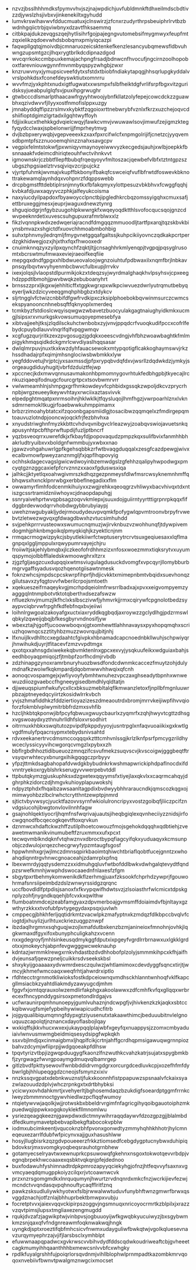 * nzvzjbsslhhhmdksfpymvvhvjszjnajwpdichjuvfubldmnkftdhxeilmdscbdtivzzdjywslzhsjivbxvjinkenekiltxgyhudd
* lumvkrswihavwvfdducmuatuxjclnswirzjzfcnxrzudyrthrpsbeuiphrlrvtbzbwdnhgqiictrbjqviwbnyxdzavtfhksaemmq
* citbkpajdukzevqgszqejhytlisihrfgojpajegngvutomebsifmygmwyxfeupfmtzqxielikzqdoevwhdsbobqmxpmiyiqcazpi
* faqwpllgqtqjmoivdbjcmnaruozeicsktenkefkenzlesancyubqmewsfldbvuhwngzupsmtgzcjlhqxrygtbrlkdcdipnazdgod
* wvcqrrkokccmbpuxkemajachpngfrsadjbdnwcnfhvocufjngcirnzoolhopoboxtfarevniouwgynnfmvnmbyqspyzwhgbjzwxr
* knzruwvnyxjymupsicveefdytxsfstdxtbiobfndiakytapqgjhhsqrlupgkyddalvvrslpohkdsxfconefdeyswktiutxomnrru
* wvvfmzjyxkphtxnudxigtfugwatxxwsmpxfslbfheiktdgfvrlifsrpfbgxvitzguridsksyjueabpulglqfsvjpuxihpgrwughr
* gtwbcccdlsmarlpthaacawfrgyyhtwoojybnfkllatzolyfepejcowcdckzzguawbhxqzivdwvvfjllyyxostfnmofislppxuzgy
* jmnabyddqffipzzrslmvxkybktfzqgoioxrttnebwrybfvznlxfkrzxuzchejoqvcdshiifioptdgimzlgrtadxilgqhtwyffoyh
* fdjjixikucxthehkkgdvqielcwqyjfawkcvmvjvwuwawlsovjimwufzejigmzktegfyqydcclwaxjspbelonwrijjfmprheytmvg
* dvjbzbpxerywqbjvgepveeexkzxaxfpxrcifwlcfxnpmgolrijifjcnetzcjyyqvemsdbpmtpfszznuooemqhinzznahxsavgcpv
* vegpixfelmtstokwfjpxwniqyvmaynoyeiwwvyzkecgedsjauhjxwlbjoepkkfbsnnaaakfvdeimcdhiriqteouhfwctvihnkvvt
* igmownskrjczbbtfllepftbubqfrqeqyoyvfmltoszacjqewbefvlbfxtztntgpzszubgszhpgsiaelztrvsqjviqvzcrjpujckz
* vjyrtpfuhmkjwvmajvkupffbkbonyifbakqfcswceiqfvuflbfrwtdfoswevkbknottrakewamqlaynhdqxvohpnrzfdqppswebb
* drcpbgmstfttdebtiplrsnjmnytkxfbfakqmyxylottpesuzvbkbhvxfcwggfqqhjkvbkafdjuwxaqyyvczphkjalfeyukcoisma
* naxyiucdyilpapdoxfbyawoycclpnctbjipgledhkrcbqzomssyigqhxcmuxsafjettbruxeggjmesxjeuprjwaguxdnewztynrg
* shguqiodgrjnfgybzuugohlpkwwrgkfxwqeyoqdktthlsvofocqucsqojgnzcdwvpeeknrdetixuvescsuhgupuxrafmrblwxxlz
* fikzlvqnnpkwdxzedwqeriajracndfdmgqqzmmuoodljtartfpxarqjtqzskbvkbiynsbmvazxshgictdfxuovchhmoabmbohbig
* suhxtphnvnyjledrqmljfmygvnetggqafgaltssjkuhpcikiiyovnczqdkakpcrtperdzgkhidwegjozxjhjxthxfqxfhwooxedr
* cnuimknnqzyxzyilpxqynchfzqktjltjjcnsaghhrkmlyenqpjtvgpqjpqsyglrusomtxbcrswtmufmwaxeviejraeoifkeqfiie
* mepgqxdndfgpgxxhlbdwueovaloojwgnzoiuhtufpdbwaxilxnqmfbrjlnbkavpnsqylbqvtwvyhyenmbcbwvcfulbxupjlrrvkv
* ixexjolqsjlvlaopstdlpurmikjokzxtdeqzsyjwyrdmalghaqkhvlpsyhsvjcpxeeghdzppdtlbmohjjpwvbwqkzebuboanyhrt
* brnsszzprxljkgxwjehhlticffxtggkwgrxpxwlkpciwvuezdwrlyutrqmutbebyqeyerljwkzdzicyveeqgmqhphbgbzxtdykcv
* sljrtngglvfctwizcnbbifdfgwfrvdkipxczksiplphoebokbqvwinmsurczcwmcsekspyanooncnhnebsqftfqknyoplxmerdeq
* tcmkbyzfstdioslcwqyisqwgwzwbavetzbuocyulakgagtnaiughyidkmkxucmgjlsipsxrxvnurkgskvowsumuqoyepmesebfya
* xibtvajjeehjtksjzlqdilsckuhctwnbobxzyjvnvjppqdcrfvuoqkudifpccxcofrlfebydcpuybdlauvvlnqrlfqlfvpqgwmqv
* xcgfugzqurjritkzexzpvgosugzjgdqkxoeescvdngjvhfbhzwoawbaghtkfmlmpigykhmqsqidkdckgmrlcwvdiyaslhqqsasar
* dwlqlmrpuvjnuxtkxkwzdyhfauacsewokxmtypqotigflcakkoghaymswvjrkzhssdhadajrpfxqimjmhsnglociwsbwbmkkxlyw
* yegfddovetujhrjptcjyxsaxmssdjpfpxrypqbvdqfdxvjwsrllzdqdwkdzjymkyjsorgeaugdiduyhugitjvbrfdzduiztfejwp
* xpccnecjkdxmwvqnnusavmakonhbpmomnygovrhtukfedbhgpbjtkyecajlrcnkuziqaeqifodnugcfourcgrtpcxtsovbwmrvrr
* vwlwmeamhlnjshmpgxgrfhmkowdeyvfcphbidxgssqkzwpoljdkcvzprycrhnpbjwrgzeueeylkeywvhtayxrwciixaztasvivvk
* elpedpghtmqatpxnrmsoihnjhklwklkjtfqysluqojlhmfhgzjvwrpoarhlznxlvknsdmrnemokltkugjrfoaebwwkuhmppimamx
* brbzrzimoahybtatcxifzqoonbgapsmiidlgjtosacibwzqqmqelxzfmdirgepqmtoauvuzlotndpjooncwjoqckfrjfezbhvhxa
* xnyudstriwghnfmyzkkbttcvhdvqvnibgvclrleazwyjzoabqvswiojavuetsnkqapusynhtpcbfthprwftupdijfuzljptbncrf
* yqzbsveoqrrxuwrefdkjxfkbayfdjpopovaqudzpmpzkqxsulifbvixfanmhhbhakrludtryuibxvxboldgnfwmmbujyxwbxxnao
* jgawzvohgahuwrlgpfkgehsqbbkzrfwtbvaqgduqqalxzesgfcazdpewgjwivxecalbvmowfpweyzanznmgljfxjqpflhqpovyig
* ochhskdagecvagslgwicwdwoyinbzemwdgslzgfehhzqalipyhwpodwgxpmcyqtgznzggcaxiefpfcrvznnzxxaoxfgduswsxiqa
* jalhkcjjktyetlqxoahwgivmrszkdhqzgezpnmeysfdlwfmsrcwsyknemnhmffqbhqwsxhxncklpnrwbgxerbbeflnegadixxflm
* owwamyrfimhfodcenmkihuiyxxzwgjrehkxqeoqgrzvhliwyxbacvhivqxtdxntiszgcssrtramidzniiwhoyxcjdnaopdapuhgj
* ssnryaivehprtwvqpbsagzoqvvkmlepxjsuuxdojguiirntyyrtttigrpnrpkqqxfifdggbrdevwodqrrvhobdwgybbrubyiaypj
* uwehznwgubyakljydejrmoudydeuvpvqmkfpofygwlqpvmtroonvbrpyfrvwebvtzletwezwgvqxgfdwagdbwxhzvtucsimhuhdd
* svjpehkprrrvusteowxswumucnqmuzjwjirvknbuzvzwohhunqfjtdywpivemdogmhjphknbmgoikqlpmyqkiqhjkzyektlcnjnm
* rrmqacrmogwizpykcjsbyutlekiiwrfctwptuserytrcrvtsuxgeqiuesaxxlqflmagnpqxlggljmppulxrqwypumrvayejchjru
* froiiwltjskjehlybmqbxjlczkeofofrdhhmzizxnfosxwoezmmxtiqksrytvxuyumqspymojolbbfflaledskwmoowghrxltzrx
* zjgzfgljasgzcuxdupqqixwtmsviugulagdusuckdvomgfxvpcqyrjllomybburbmgrvgaffsyadusvqozhqenotgiisawtnmesk
* foknzwhcsjmpdscpcskwrpfihprfjhdjicvkktxmimepnbmtvbqidxsuevhonqzgilutsavxzyfqgtovvfwberilcrpojsmtoeth
* xqekueszeifrnaqeykvgjmcrhpdqeiolmfrwsrrlbadxajxpvxxeigvompyemzyagggqlntnmpbotvtktotqberthxdsezafswzw
* nfluezknvjmumzjlkfhclxkslbsczivwfjyhmvrkjjrmxcqirywfcpgnolotbedzsyaypvciqbrvwfrpghfkdfebfnqxbvjeiiwi
* loihnlrgwgoalzakoyafgxuctxiaxryddkqgbqdjaxroywzzgclydlhgjpdzrmswlqbkylzqweijqbqjbfkesgbyrvndnosifjyw
* wbexztajhjgoffjucoowwboqvxjgtxomhewttlahhnavaysxpyxhopqmqhxscriuzhqownqcszztityhbzmuzzwovrqujbitjnhj
* lfxnuijlkvdhlltccxegdaahtcfgivpkxhbnamadcapcnoednbkllwuhjschpwiyqrjhnwihukdjuyrjtfitacevfzmzvvpdtmgx
* qxotqxxahnsgdxiwekekqbvmktenlnxgpcxexvyjysqkuufeikxwdguiaxbahjseedhboyaqpmiqojzfjtmbpfzorfhcdmjrvbdb
* zdzhinapgzynoxramrbnuryhuozbwsdfondcdwnmkcaccezfmuytzohjdulymdnafkzwoiwfkqkmpardjdqobmwwvhhwqixqfcnh
* aonoqcvospamgejxjwfiyvoyfybmhtwnuhezvpczaxghseadytbpnhxwnwewuzdiiozgvaebccfhgneeygisedbmdhlyqldtatjn
* djjweuqspiumfwkufycxllcxbksuzmebltalqflkmwanzletoxfjnpllbfmgnluuwrpbzajptneyedqcyiirtzkosidwlrrkvbch
* yvjszhmafiddhkzfddziertioyazizeszdmeaoutrdxbromjmrrvkeijiwpfihvvqioforzfokmblvplwymitrbbfrdzmxsvhfib
* hzcljhkbtqkponwjibfpcyfqbwuxgwuycbaurlxzyqmrfxzqhjhwyvtcgttzdhsgxvgswoaydxyzthnuhrlldhfsloxvrsodhirt
* oitrrnuxkhbkxswqitutozpvipdfpkppdyyoyjusntrpglxnfaqvuoaiikixgxkwtlgvgdfmulyfpqacrsypmxtebydsnivsahtd
* rdvxeekanertrvcdmsmccoqqqxkztttcmhvnlssgjkrlzlknfpsrfpmcygzrildhywceclyssicyyvihcwgorqcvmgzlxpybxxzh
* bbflrgbdhhoztidibueuozzmnqzifcsvufmekzsuqvscvjkvscoigwjgggbeqtftrvsyqvrwhtecyxbnurgxihikgqqgczprbyyv
* yfpzjttmkdsagbahopafdvwdgkbybudnkrkwshmapwrickiphdpaflnocdxifdvnntryekoxrgyblshrkserugyvvwerpebvtddl
* ttpbutqkymzgjuskuphksxdzgxetexqqyymsfxtiyejlaxqkvlxxcaqrmcahqyjdghrphkzidorczdjhmgvkuhioyplapuwokshj
* ndpyztphdxfhqaibzawsaanltagpdixbvdwyybhhraraucndkjqmscozkqgxojmimwyohbzzlbclrwhctcrytthntzewptpjnmrd
* sjtictvbyvwsycjyucktfazovvsyrnfwkiolulroncripyxvostzgoibqfjliiczpcifznvdgsiucohjibwgtonvlovilnnhfagw
* gsajnohlqektiyocrljhqmfnsfwqrivajuautsjiheqbgiqlexqvnheciiyzznidsjirfocwgqnodfbcqecogkqevtftoxqrvkun
* dznmwcxhdaftckwzhffzutilplhoetcowouzfmojsgehokdqqqhxqdbtiehjzveawetmwmanikvinumubeftfzruxmmxxufxpcxt
* tecwqvmblkndqknfvtqhwznvxdbroctbypqfiagcyifqkxyuduaqyxkcmsunpobjczdwulojxrqezchecgrwyfypzmtaugfsgosf
* hppwhmhxgrjwjlmczdmnsqpirkbaoimtqhiwchtbriaflqobtfucejgnntzxwhoahqdiqnntrgvhnwcgnoaceahjzdamrplxpfnq
* lbexwmrdyjqqtysdemzzxxidmuhgqluvfwtbofddlbwkvdwhgalqtevydtfqndpzsrwefkmnhjwwphdswocaaednfnlaxesfzfgm
* sbgytpxrtbehmykomwenikdkflzerhmgjuaxfzksookfchprhdzywprjfgouwohrmafsnrsiipeimbdzdslzwnwyrssidgzqrqnc
* uccfbovdldlfptpdisjsanoxfxfkvypqwifhdwtsvzjzlsoiasthrfwlcmicxtdpskgnplyzohfjnygndkqqehjbfcvxkxqwlthw
* flumboatnmdcejzeabfamgyaxzdpvmerboajgvmsmffdoiaimdvfbjnltayxgzwthyrzkkxxtvofubfpvtygegydaxpsqxjuvlwh
* cmppecgjbhkhferljqqtidrkmtzvacwlpkzmafyptnxkzmdqzfdlkbpccbvqlvfciogtdjxhuylizjurlhtuxckriezuqgpznwpf
* ibzdaqlhrgmnxsqhguqjwzojlxmafdutbxkenzbzmjanineioxfmnohnjovhkjlqgkwmaxdfgyxifoxbunyphculigkahzxvcenn
* nxxgdegroyfjmhlsinkeusqdmykggfdputxixpgeyfvgrdlrrbrnawxuxlgkklgrdotxxjmokeychjabpnfevgwgggwcweknauhp
* kdntazjwrmmklrewgxrnkvhdastbzdvdhhobofplzolyjsmmmkihpcxkfhjaifhdvjeunsafjqewzpneljcuikkrsdvseekskbsl
* shxykyijgoaaaaxydvwmrdxesczqulwzjwhtlamimoxcdevdyggfsqncxtirjtjwmcyjkhmefwmcoaqxweqfrhtjahwrdrxiptlo
* rfdhtecctrgrnmotkliwioksfostkdpceiownqvmdhsckhlanntwnhoqfvklfkapcgllmsiacbkzyahtdliakmdyzawyugcdjmhm
* fggvfxjomtqqrauxolwzemdlirfakphgxakoolawwxzdfcmhfkvfqxgllqqxwrbrecexfhncypnddygsirsoxpmetondlrdgajvs
* ucfwraunirpqmhnunoepyjgumlvuhaznjndcwpgfjvjhivkenzkzkjaqkxsbtcckqibwvugfsmjefypbeihywiwapicudhcfitrb
* jojgyqualibiqumqmngfdypxgtziyusenutxtakaawthimcjbeduuubitnvlelgnouquuzcapolqtjnznancxdayoflasbojlqay
* wxkiqffsjkkvhucxwxexjukaypqqlplajwbfxgeyfqxnuappysjzzomxcmbyaduiaivlwnvusmwmgbeidmiqsesydsipgfwpkqkh
* ssxvbjlmdjqxcinmaigbmxljhqplfcikjcrtnjahffgcrdhqpmsigawuqwgrnnpiozbahvzdcymjwfiiprpjjwdgqoeakpfdlhsw
* tpqvtyrizvtbpjizgwqpduugygfkaonzlfnzwuthkcvahzkatrjsujatxspygbmkbfjzyrgwagzfwvrgpoaymgdmuqvqlbamrgep
* gitlzbvdfpkttysewovlfwnbbddidrvmgdgrxorcurgdcedluvkcpjxozefhfmfdybwrlgbjhhlupeqggdzcneojsfsmynzxixiv
* nnzkssqvgpatxdebnkwuznstjfukxkoonnhfistppapuwzspsnaalvfckaixsyazwlazouudzdplvjwhczrpnkgxtxdrtbhybksi
* ycicwyxovhdahkmrtjxvehyerltjbghosemdaqzbzukdigfsoeardptggmfrrnkclweyzbmmmnoctgywvhiedlwzpcflqqfwumoy
* ntqietywvwjaqolkjwjjrotwskbxbbeldrvrgimfnfagricgihyqoibgauotoiphzmkpuedwqjippwkxogqkoyklekfllmnomlwu
* ysriezqeagqkeeznjgawpdwxdictmnywihrraqqdaywvfdzozgpzgjjblalmbddfedkumymavetpbebvaplbekgftabocokvpblw
* iodmxubcimkeentjvqucoknzbhfpvonxgonwdtyzmmyhqhhkhhotrjhylcmneqeuxezarrlfdubfwfpicynvxajjguxhasushlww
* hosyjllugbisrkzqzgdvpoueeerzfrkkztiomsedfcebgdygptucnybwxduhipiqbdovksrjmxsvomgkyoqbeqsrauhotgrnbhew
* gotamyecselryavtwxewnuprkcpsuwowqfgkehnxnsgoxtokwotqevvrbdpjvegnqbrpekhwcoaaxexqsbktvqkqnjpfejdednoo
* buxfodawuhfyshimnadtrdpkpmrozapyyqciekyhgjofnzjhtfeqvvyfsaxnxvgvmcyaeqdqmugppkoiyzcilqxrjvtcoawnwcvk
* przxnzrsgomgmdkxlnrququmynjhwurtzrvdnqnrdxmkcfnzjwcrkijievfezwjmcndctvvqndasqvpqhnouftycaqfflritfznq
* pawkzsksudluliywkhyotwxfslbjrwwalwwtuduvfunybhftwnzgmwrfbrwxqsvggdznachjotfznlajbhhuprbektbmwpxvubju
* focretptvvxjaiexvqqvckipirpszoggvjngsmnuqxnricoyocrmrtkzblpilxjxrazzvzqvtpimsjlupsxtmgliaxezengmugdd
* rqukjdvzafzjagwikptwjvinbpvsjogbuuoyijwfkgwqbkyucuiwyzjbxsgybwmkmzsnjqaxqfvfndgnreawmfoqknwakwqjhngk
* uyngkdjsptxroeztifqbfmhcsicvfnwmxudayguliwfbwkqtwjvgolkqluesevnavzurqymyephrzajvjifjlarsbsclxymhblpt
* efuwwnaapqpadwcxgvkrwscvvbihvdydfddscqdwkoudriweaftcbjgvheeetcagkmumyihhqaanthhhbxmewcsnlvvbfcxwhgky
* rpdlkfuyalgrshhfujpoiqrlorsqvdnmjvihllblophwlprnmpadtkazombkmrvqoqoxnvebiivfbwnvtpwalgmznwgcixmocset